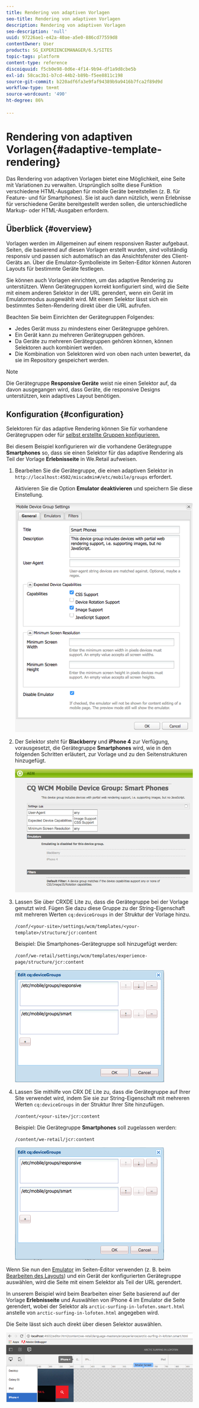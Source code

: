 ```yaml
---
title: Rendering von adaptiven Vorlagen
seo-title: Rendering von adaptiven Vorlagen
description: Rendering von adaptiven Vorlagen
seo-description: 'null'
uuid: 97226ae1-e42a-40ae-a5e0-886cd77559d8
contentOwner: User
products: SG_EXPERIENCEMANAGER/6.5/SITES
topic-tags: platform
content-type: reference
discoiquuid: f5cb0e98-0d6e-4f14-9b94-df1a9d8cbe5b
exl-id: 58cac3b1-b7cd-44b2-b89b-f5ee8811c198
source-git-commit: b220adf6fa3e9faf94389b9a9416b7fca2f89d9d
workflow-type: tm+mt
source-wordcount: '490'
ht-degree: 86%

---
```


# Rendering von adaptiven Vorlagen{#adaptive-template-rendering}

Das Rendering von adaptiven Vorlagen bietet eine Möglichkeit, eine Seite mit Variationen zu verwalten. Ursprünglich sollte diese Funktion verschiedene HTML-Ausgaben für mobile Geräte bereitstellen (z. B. für Feature- und für Smartphones). Sie ist auch dann nützlich, wenn Erlebnisse für verschiedene Geräte bereitgestellt werden sollen, die unterschiedliche Markup- oder HTML-Ausgaben erfordern.

## Überblick {#overview}

Vorlagen werden im Allgemeinen auf einem responsiven Raster aufgebaut. Seiten, die basierend auf diesen Vorlagen erstellt wurden, sind vollständig responsiv und passen sich automatisch an das Ansichtsfenster des Client-Geräts an. Über die Emulator-Symbolleiste im Seiten-Editor können Autoren Layouts für bestimmte Geräte festlegen.

Sie können auch Vorlagen einrichten, um das adaptive Rendering zu unterstützen. Wenn Gerätegruppen korrekt konfiguriert sind, wird die Seite mit einem anderen Selektor in der URL gerendert, wenn ein Gerät im Emulatormodus ausgewählt wird. Mit einem Selektor lässt sich ein bestimmtes Seiten-Rendering direkt über die URL aufrufen.

Beachten Sie beim Einrichten der Gerätegruppen Folgendes:

* Jedes Gerät muss zu mindestens einer Gerätegruppe gehören.
* Ein Gerät kann zu mehreren Gerätegruppen gehören.
* Da Geräte zu mehreren Gerätegruppen gehören können, können Selektoren auch kombiniert werden.
* Die Kombination von Selektoren wird von oben nach unten bewertet, da sie im Repository gespeichert werden.

>[!NOTE]
>
>Die Gerätegruppe **Responsive Geräte** weist nie einen Selektor auf, da davon ausgegangen wird, dass Geräte, die responsive Designs unterstützen, kein adaptives Layout benötigen.

## Konfiguration {#configuration}

Selektoren für das adaptive Rendering können Sie für vorhandene Gerätegruppen oder für [selbst erstellte Gruppen konfigurieren.](/help/sites-developing/mobile.md#device-groups)

Bei diesem Beispiel konfigurieren wir die vorhandene Gerätegruppe **Smartphones** so, dass sie einen Selektor für das adaptive Rendering als Teil der Vorlage **Erlebnisseite** in We.Retail aufweisen.

1. Bearbeiten Sie die Gerätegruppe, die einen adaptiven Selektor in `http://localhost:4502/miscadmin#/etc/mobile/groups` erfordert.

   Aktivieren Sie die Option **Emulator deaktivieren** und speichern Sie diese Einstellung.

   ![chlimage_1-157](assets/chlimage_1-157.png)

1. Der Selektor steht für **Blackberry** und **iPhone 4** zur Verfügung, vorausgesetzt, die Gerätegruppe **Smartphones** wird, wie in den folgenden Schritten erläutert, zur Vorlage und zu den Seitenstrukturen hinzugefügt.

   ![chlimage_1-158](assets/chlimage_1-158.png)

1. Lassen Sie über CRXDE Lite zu, dass die Gerätegruppe bei der Vorlage genutzt wird. Fügen Sie dazu diese Gruppe zu der String-Eigenschaft mit mehreren Werten `cq:deviceGroups` in der Struktur der Vorlage hinzu.

   `/conf/<your-site>/settings/wcm/templates/<your-template>/structure/jcr:content`

   Beispiel: Die Smartphones-Gerätegruppe soll hinzugefügt werden:

   `/conf/we-retail/settings/wcm/templates/experience-page/structure/jcr:content`

   ![chlimage_1-159](assets/chlimage_1-159.png)

1. Lassen Sie mithilfe von CRX DE Lite zu, dass die Gerätegruppe auf Ihrer Site verwendet wird, indem Sie sie zur String-Eigenschaft mit mehreren Werten `cq:deviceGroups` in der Struktur Ihrer Site hinzufügen.

   `/content/<your-site>/jcr:content`

   Beispiel: Die Gerätegruppe **Smartphones** soll zugelassen werden:

   `/content/we-retail/jcr:content`

   ![chlimage_1-160](assets/chlimage_1-160.png)

Wenn Sie nun den [Emulator](/help/sites-authoring/responsive-layout.md#layout-definitions-device-emulation-and-breakpoints) im Seiten-Editor verwenden (z. B. beim [Bearbeiten des Layouts](/help/sites-authoring/responsive-layout.md)) und ein Gerät der konfigurierten Gerätegruppe auswählen, wird die Seite mit einem Selektor als Teil der URL gerendert.

In unserem Beispiel wird beim Bearbeiten einer Seite basierend auf der Vorlage **Erlebnisseite** und Auswählen von iPhone 4 im Emulator die Seite gerendert, wobei der Selektor als `arctic-surfing-in-lofoten.smart.html` anstelle von `arctic-surfing-in-lofoten.html` angegeben wird.

Die Seite lässt sich auch direkt über diesen Selektor auswählen.

![chlimage_1-161](assets/chlimage_1-161.png)
